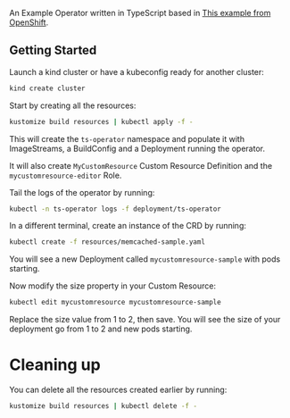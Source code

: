 An Example Operator written in TypeScript based in [This example from OpenShift](https://github.com/nodeshift-blog-examples/operator-in-JavaScript).

## Getting Started

Launch a kind cluster or have a kubeconfig ready for another cluster:

```bash
kind create cluster
```

Start by creating all the resources:

```bash
kustomize build resources | kubectl apply -f -
```

This will create the `ts-operator` namespace and populate it with ImageStreams, a BuildConfig and a Deployment running the operator.

It will also create `MyCustomResource` Custom Resource Definition and the `mycustomresource-editor` Role.

Tail the logs of the operator by running:

```bash
kubectl -n ts-operator logs -f deployment/ts-operator
```

In a different terminal, create an instance of the CRD by running:

```bash
kubectl create -f resources/memcached-sample.yaml
```

You will see a new Deployment called `mycustomresource-sample` with pods starting.

Now modify the size property in your Custom Resource:

```bash
kubectl edit mycustomresource mycustomresource-sample
```

Replace the size value from 1 to 2, then save. You will see the size of your deployment go from 1 to 2 and new pods starting.

# Cleaning up

You can delete all the resources created earlier by running:

```bash
kustomize build resources | kubectl delete -f -
```
